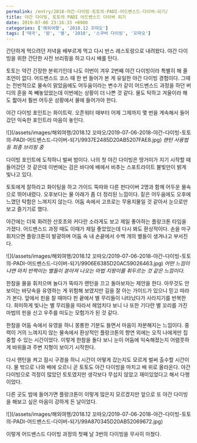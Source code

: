 ```yaml
---
permalink: /entry/2018-야간-다이빙-토토의-PADI-어드밴스드-다이버-되기/
title: 야간 다이빙, 토토의 PADI 어드밴스드 다이버 되기
date: 2019-07-06 23:16:33 +0900
categories: ['해외여행', '2018.12 꼬따오']
tags: ['태국', '밤', '별', '2018', '스쿠버 다이빙', '꼬따오']
---
```



간단하게 먹으려던 저녁을 배부르게 먹고 다시 반스 레스토랑으로 내려왔다.
야간 다이빙을 위한 간단한 사전 브리핑을 하고 다시 배를 탄다.

토토는 약간 긴장한 분위기인데 나도 이번이 겨우 2번째 야간 다이빙이라 특별히 해 줄 조언이 없다.
어드밴스드 코스 때 한 번 들어가 본 게 유일한 야간 다이빙 경험이다.
그때는 전반적으로 물속이 맑았음에도 어두움이라는 변수가 같이 어드밴스드 과정을 하던 버디의 혼을 쏙 빼놓았었는데 이번에는 상황이 더 나쁜 것 같다.
물도 탁하고 겨울이라 해도 짧아서 훨씬 어두운 상황에서 물에 들어가야 한다.

야간 다이빙 포인트는 화이트락.
오픈워터 때부터 어제 그제까지 몇 번을 계속해서 들어갔던 익숙한 포인트라 마음이 놓인다.

![](/assets/images/해외여행/2018.12 꼬따오/2019-07-06-2018-야간-다이빙-토토의-PADI-어드밴스드-다이버-되기/9937E2485D20AB5207FAE8.jpg)
*랜턴 사용법 등 최종 브리핑 중*

다이빙 포인트에 도착하니 벌써 밤이다.
나의 첫 야간 다이빙은 땅거미가 지기 시작할 때 들어갔던 것 같은데 이번에는 검은 바다에 배에서 비추는 스포트라이트 불빛만이 밝게 빛나고 있다.

토토에게 잘하라고 화이팅을 하고 가이드 뚝따와 다른 펀다이버 2명과 함께 어두운 물속으로 뛰어내렸다.
오후보다는 물 아래가 좀 더 정리된 느낌이다. 짙은 어두움에도 오후에 느꼈던 탁함은 느껴지지 않는다.
어둠 속에서 고프로는 무용지물일 것 같아서 눈으로만 보고 즐기기로 했다.

야간에는 더욱 화려한 산호초와 커다란 소라게도 보고 제일 좋아하는 플랑크톤 타임을 가졌다.
어드밴스드 과정 때도 이때가 제일 좋았었는데 다시 봐도 환상적이다.
손을 마구 휘저으면 플랑크톤이 발광하며 어둠 속 내 손끝에서 수백 개의 별들이 생겨나고 부서진다.

![](/assets/images/해외여행/2018.12 꼬따오/2019-07-06-2018-야간-다이빙-토토의-PADI-어드밴스드-다이버-되기/9906E6385D20AC59026463.jpg)
*어떤 느낌이냐면 마치 반짝이는 별들이 쏟아져 나오는 마법 지팡이를 휘두르는 것 같은 느낌이다.*

한참을 물을 휘저으며 놀다가 뚝따가 랜턴을 끄고 돌아보자는 제안을 한다.
아무것도 안 보이는 바닷속을 유영하는 게 위험해 보였지만 길을 잘 아는 가이드가 있으니 믿고 따라가 본다.
앞에서 핀을 찰 때마다 핀 끝에서 별 무리들이 나타났다가 사라지기를 반복한다.
희미하게 빛나는 별 무리들을 따라서 헤엄치다 보니 나 또한 기다란 별 꼬리를 가진 마법의 핀을 신고 우주를 떠도는 모험가가 된 것 같다.

한참을 어둠 속에서 유영을 하니 몽롱한 기분도 들면서 마음이 차분해지는 느낌이다.
중력이 거의 느껴지지 않는 물속에서 환상적인 플랑크톤의 향연 외에는 오직 나에게만 집중할 수 있는 시간이었다.
이렇게 한참을 돌다 보니 눈이 어둠에 익숙해졌는지 어렴풋하게 바위들과 주변 지형이 보이기 시작한다.

다시 랜턴을 켜고 잠시 구경을 하니 시간이 어떻게 갔는지도 모르게 벌써 출수할 시간이다.
물 밖으로 나와 배에 오르니 곧 토토도 야간 다이빙을 마치고 배 위로 올라온다.
야간 다이빙으로 걱정이 많았던 토토였지만 생각보다 무섭지 않았고 재미있었다고 해서 다행이었다.

다른 곳도 밤에 들어가면 플랑크톤이 이렇게 많은지 모르겠지만 앞으로 또 야간 다이빙을 해보고 싶은 마음이 강하게 든 날이었다.

![](/assets/images/해외여행/2018.12 꼬따오/2019-07-06-2018-야간-다이빙-토토의-PADI-어드밴스드-다이버-되기/99A870345D20AB52069672.jpg)

이렇게 어드밴스드 다이빙 과정의 첫째 날 3번의 다이빙을 무사히 마쳤다.



